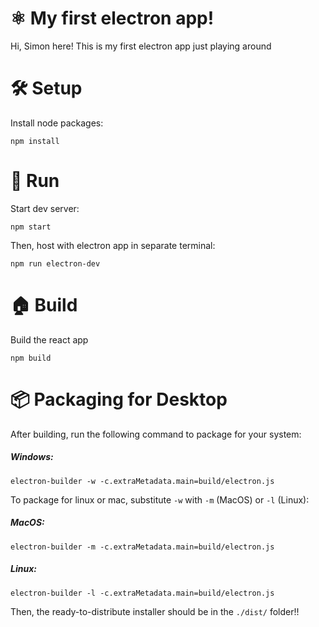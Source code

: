 # ⚛ My first electron app!
Hi, Simon here! This is my first electron app just playing around

# 🛠 Setup
Install node packages:
```
npm install
```

# 🚗 Run
Start dev server:
```
npm start
```
Then, host with electron app in separate terminal:
```
npm run electron-dev
```

# 🏠 Build
Build the react app
```
npm build
```

# 📦 Packaging for Desktop
After building, run the following command to package for your system:
##### Windows:
```
electron-builder -w -c.extraMetadata.main=build/electron.js
```
To package for linux or mac, substitute `-w` with `-m` (MacOS) or `-l` (Linux):
##### MacOS:
```
electron-builder -m -c.extraMetadata.main=build/electron.js
```
##### Linux:
```
electron-builder -l -c.extraMetadata.main=build/electron.js
```
Then, the ready-to-distribute installer should be in the `./dist/` folder!!
